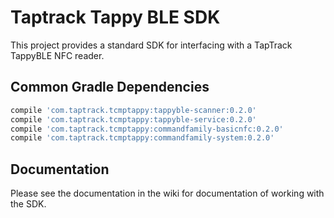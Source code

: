 # Taptrack Tappy BLE SDK
This project provides a standard SDK for interfacing with a TapTrack TappyBLE
NFC reader.

## Common Gradle Dependencies
```groovy
compile 'com.taptrack.tcmptappy:tappyble-scanner:0.2.0'
compile 'com.taptrack.tcmptappy:tappyble-service:0.2.0'
compile 'com.taptrack.tcmptappy:commandfamily-basicnfc:0.2.0'
compile 'com.taptrack.tcmptappy:commandfamily-system:0.2.0'
```

## Documentation
Please see the documentation in the wiki for documentation of working with the SDK.